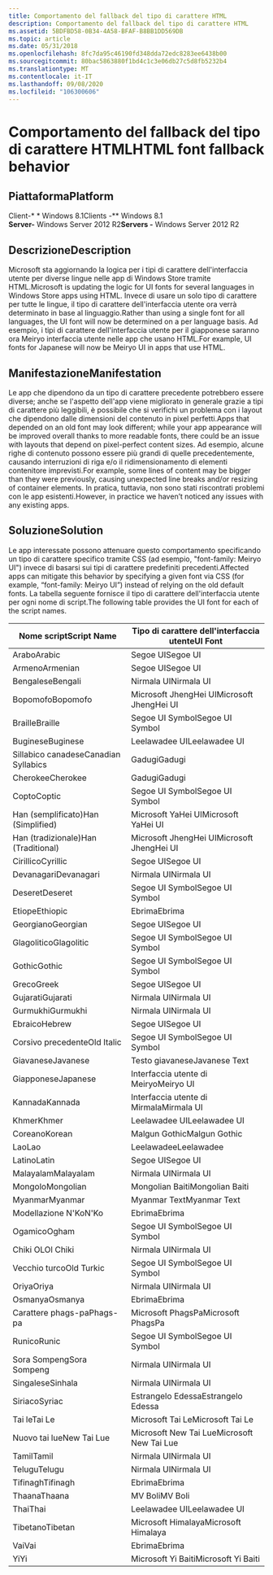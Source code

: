 ```yaml
---
title: Comportamento del fallback del tipo di carattere HTML
description: Comportamento del fallback del tipo di carattere HTML
ms.assetid: 5BDFBD58-0B34-4A58-BFAF-B8BB1DD569DB
ms.topic: article
ms.date: 05/31/2018
ms.openlocfilehash: 8fc7da95c46190fd348dda72edc8283ee6438b00
ms.sourcegitcommit: 80bac5863880f1bd4c1c3e06db27c5d8fb5232b4
ms.translationtype: MT
ms.contentlocale: it-IT
ms.lasthandoff: 09/08/2020
ms.locfileid: "106300606"
---
```

# <a name="html-font-fallback-behavior"></a><span data-ttu-id="a854f-103">Comportamento del fallback del tipo di carattere HTML</span><span class="sxs-lookup"><span data-stu-id="a854f-103">HTML font fallback behavior</span></span>

## <a name="platform"></a><span data-ttu-id="a854f-104">Piattaforma</span><span class="sxs-lookup"><span data-stu-id="a854f-104">Platform</span></span>

<span data-ttu-id="a854f-105">Client-\* \* Windows 8.1</span><span class="sxs-lookup"><span data-stu-id="a854f-105">Clients -\*\* Windows 8.1</span></span>  
<span data-ttu-id="a854f-106">**Server-** Windows Server 2012 R2</span><span class="sxs-lookup"><span data-stu-id="a854f-106">**Servers -** Windows Server 2012 R2</span></span>  


## <a name="description"></a><span data-ttu-id="a854f-107">Descrizione</span><span class="sxs-lookup"><span data-stu-id="a854f-107">Description</span></span>

<span data-ttu-id="a854f-108">Microsoft sta aggiornando la logica per i tipi di carattere dell'interfaccia utente per diverse lingue nelle app di Windows Store tramite HTML.</span><span class="sxs-lookup"><span data-stu-id="a854f-108">Microsoft is updating the logic for UI fonts for several languages in Windows Store apps using HTML.</span></span> <span data-ttu-id="a854f-109">Invece di usare un solo tipo di carattere per tutte le lingue, il tipo di carattere dell'interfaccia utente ora verrà determinato in base al linguaggio.</span><span class="sxs-lookup"><span data-stu-id="a854f-109">Rather than using a single font for all languages, the UI font will now be determined on a per language basis.</span></span> <span data-ttu-id="a854f-110">Ad esempio, i tipi di carattere dell'interfaccia utente per il giapponese saranno ora Meiryo interfaccia utente nelle app che usano HTML.</span><span class="sxs-lookup"><span data-stu-id="a854f-110">For example, UI fonts for Japanese will now be Meiryo UI in apps that use HTML.</span></span>

## <a name="manifestation"></a><span data-ttu-id="a854f-111">Manifestazione</span><span class="sxs-lookup"><span data-stu-id="a854f-111">Manifestation</span></span>

<span data-ttu-id="a854f-112">Le app che dipendono da un tipo di carattere precedente potrebbero essere diverse; anche se l'aspetto dell'app viene migliorato in generale grazie a tipi di carattere più leggibili, è possibile che si verifichi un problema con i layout che dipendono dalle dimensioni del contenuto in pixel perfetti.</span><span class="sxs-lookup"><span data-stu-id="a854f-112">Apps that depended on an old font may look different; while your app appearance will be improved overall thanks to more readable fonts, there could be an issue with layouts that depend on pixel-perfect content sizes.</span></span> <span data-ttu-id="a854f-113">Ad esempio, alcune righe di contenuto possono essere più grandi di quelle precedentemente, causando interruzioni di riga e/o il ridimensionamento di elementi contenitore imprevisti.</span><span class="sxs-lookup"><span data-stu-id="a854f-113">For example, some lines of content may be bigger than they were previously, causing unexpected line breaks and/or resizing of container elements.</span></span> <span data-ttu-id="a854f-114">In pratica, tuttavia, non sono stati riscontrati problemi con le app esistenti.</span><span class="sxs-lookup"><span data-stu-id="a854f-114">However, in practice we haven’t noticed any issues with any existing apps.</span></span>

## <a name="solution"></a><span data-ttu-id="a854f-115">Soluzione</span><span class="sxs-lookup"><span data-stu-id="a854f-115">Solution</span></span>

<span data-ttu-id="a854f-116">Le app interessate possono attenuare questo comportamento specificando un tipo di carattere specifico tramite CSS (ad esempio, "font-family: Meiryo UI") invece di basarsi sui tipi di carattere predefiniti precedenti.</span><span class="sxs-lookup"><span data-stu-id="a854f-116">Affected apps can mitigate this behavior by specifying a given font via CSS (for example, “font-family: Meiryo UI”) instead of relying on the old default fonts.</span></span> <span data-ttu-id="a854f-117">La tabella seguente fornisce il tipo di carattere dell'interfaccia utente per ogni nome di script.</span><span class="sxs-lookup"><span data-stu-id="a854f-117">The following table provides the UI font for each of the script names.</span></span>



| <span data-ttu-id="a854f-118">Nome script</span><span class="sxs-lookup"><span data-stu-id="a854f-118">Script Name</span></span>        | <span data-ttu-id="a854f-119">Tipo di carattere dell'interfaccia utente</span><span class="sxs-lookup"><span data-stu-id="a854f-119">UI Font</span></span>               |
|--------------------|-----------------------|
| <span data-ttu-id="a854f-120">Arabo</span><span class="sxs-lookup"><span data-stu-id="a854f-120">Arabic</span></span>             | <span data-ttu-id="a854f-121">Segoe UI</span><span class="sxs-lookup"><span data-stu-id="a854f-121">Segoe UI</span></span>              |
| <span data-ttu-id="a854f-122">Armeno</span><span class="sxs-lookup"><span data-stu-id="a854f-122">Armenian</span></span>           | <span data-ttu-id="a854f-123">Segoe UI</span><span class="sxs-lookup"><span data-stu-id="a854f-123">Segoe UI</span></span>              |
| <span data-ttu-id="a854f-124">Bengalese</span><span class="sxs-lookup"><span data-stu-id="a854f-124">Bengali</span></span>            | <span data-ttu-id="a854f-125">Nirmala UI</span><span class="sxs-lookup"><span data-stu-id="a854f-125">Nirmala UI</span></span>            |
| <span data-ttu-id="a854f-126">Bopomofo</span><span class="sxs-lookup"><span data-stu-id="a854f-126">Bopomofo</span></span>           | <span data-ttu-id="a854f-127">Microsoft JhengHei UI</span><span class="sxs-lookup"><span data-stu-id="a854f-127">Microsoft JhengHei UI</span></span> |
| <span data-ttu-id="a854f-128">Braille</span><span class="sxs-lookup"><span data-stu-id="a854f-128">Braille</span></span>            | <span data-ttu-id="a854f-129">Segoe UI Symbol</span><span class="sxs-lookup"><span data-stu-id="a854f-129">Segoe UI Symbol</span></span>       |
| <span data-ttu-id="a854f-130">Buginese</span><span class="sxs-lookup"><span data-stu-id="a854f-130">Buginese</span></span>           | <span data-ttu-id="a854f-131">Leelawadee UI</span><span class="sxs-lookup"><span data-stu-id="a854f-131">Leelawadee UI</span></span>         |
| <span data-ttu-id="a854f-132">Sillabico canadese</span><span class="sxs-lookup"><span data-stu-id="a854f-132">Canadian Syllabics</span></span> | <span data-ttu-id="a854f-133">Gadugi</span><span class="sxs-lookup"><span data-stu-id="a854f-133">Gadugi</span></span>                |
| <span data-ttu-id="a854f-134">Cherokee</span><span class="sxs-lookup"><span data-stu-id="a854f-134">Cherokee</span></span>           | <span data-ttu-id="a854f-135">Gadugi</span><span class="sxs-lookup"><span data-stu-id="a854f-135">Gadugi</span></span>                |
| <span data-ttu-id="a854f-136">Copto</span><span class="sxs-lookup"><span data-stu-id="a854f-136">Coptic</span></span>             | <span data-ttu-id="a854f-137">Segoe UI Symbol</span><span class="sxs-lookup"><span data-stu-id="a854f-137">Segoe UI Symbol</span></span>       |
| <span data-ttu-id="a854f-138">Han (semplificato)</span><span class="sxs-lookup"><span data-stu-id="a854f-138">Han (Simplified)</span></span>   | <span data-ttu-id="a854f-139">Microsoft YaHei UI</span><span class="sxs-lookup"><span data-stu-id="a854f-139">Microsoft YaHei UI</span></span>    |
| <span data-ttu-id="a854f-140">Han (tradizionale)</span><span class="sxs-lookup"><span data-stu-id="a854f-140">Han (Traditional)</span></span>  | <span data-ttu-id="a854f-141">Microsoft JhengHei UI</span><span class="sxs-lookup"><span data-stu-id="a854f-141">Microsoft JhengHei UI</span></span> |
| <span data-ttu-id="a854f-142">Cirillico</span><span class="sxs-lookup"><span data-stu-id="a854f-142">Cyrillic</span></span>           | <span data-ttu-id="a854f-143">Segoe UI</span><span class="sxs-lookup"><span data-stu-id="a854f-143">Segoe UI</span></span>              |
| <span data-ttu-id="a854f-144">Devanagari</span><span class="sxs-lookup"><span data-stu-id="a854f-144">Devanagari</span></span>         | <span data-ttu-id="a854f-145">Nirmala UI</span><span class="sxs-lookup"><span data-stu-id="a854f-145">Nirmala UI</span></span>            |
| <span data-ttu-id="a854f-146">Deseret</span><span class="sxs-lookup"><span data-stu-id="a854f-146">Deseret</span></span>            | <span data-ttu-id="a854f-147">Segoe UI Symbol</span><span class="sxs-lookup"><span data-stu-id="a854f-147">Segoe UI Symbol</span></span>       |
| <span data-ttu-id="a854f-148">Etiope</span><span class="sxs-lookup"><span data-stu-id="a854f-148">Ethiopic</span></span>           | <span data-ttu-id="a854f-149">Ebrima</span><span class="sxs-lookup"><span data-stu-id="a854f-149">Ebrima</span></span>                |
| <span data-ttu-id="a854f-150">Georgiano</span><span class="sxs-lookup"><span data-stu-id="a854f-150">Georgian</span></span>           | <span data-ttu-id="a854f-151">Segoe UI</span><span class="sxs-lookup"><span data-stu-id="a854f-151">Segoe UI</span></span>              |
| <span data-ttu-id="a854f-152">Glagolitico</span><span class="sxs-lookup"><span data-stu-id="a854f-152">Glagolitic</span></span>         | <span data-ttu-id="a854f-153">Segoe UI Symbol</span><span class="sxs-lookup"><span data-stu-id="a854f-153">Segoe UI Symbol</span></span>       |
| <span data-ttu-id="a854f-154">Gothic</span><span class="sxs-lookup"><span data-stu-id="a854f-154">Gothic</span></span>             | <span data-ttu-id="a854f-155">Segoe UI Symbol</span><span class="sxs-lookup"><span data-stu-id="a854f-155">Segoe UI Symbol</span></span>       |
| <span data-ttu-id="a854f-156">Greco</span><span class="sxs-lookup"><span data-stu-id="a854f-156">Greek</span></span>              | <span data-ttu-id="a854f-157">Segoe UI</span><span class="sxs-lookup"><span data-stu-id="a854f-157">Segoe UI</span></span>              |
| <span data-ttu-id="a854f-158">Gujarati</span><span class="sxs-lookup"><span data-stu-id="a854f-158">Gujarati</span></span>           | <span data-ttu-id="a854f-159">Nirmala UI</span><span class="sxs-lookup"><span data-stu-id="a854f-159">Nirmala UI</span></span>            |
| <span data-ttu-id="a854f-160">Gurmukhi</span><span class="sxs-lookup"><span data-stu-id="a854f-160">Gurmukhi</span></span>           | <span data-ttu-id="a854f-161">Nirmala UI</span><span class="sxs-lookup"><span data-stu-id="a854f-161">Nirmala UI</span></span>            |
| <span data-ttu-id="a854f-162">Ebraico</span><span class="sxs-lookup"><span data-stu-id="a854f-162">Hebrew</span></span>             | <span data-ttu-id="a854f-163">Segoe UI</span><span class="sxs-lookup"><span data-stu-id="a854f-163">Segoe UI</span></span>              |
| <span data-ttu-id="a854f-164">Corsivo precedente</span><span class="sxs-lookup"><span data-stu-id="a854f-164">Old Italic</span></span>         | <span data-ttu-id="a854f-165">Segoe UI Symbol</span><span class="sxs-lookup"><span data-stu-id="a854f-165">Segoe UI Symbol</span></span>       |
| <span data-ttu-id="a854f-166">Giavanese</span><span class="sxs-lookup"><span data-stu-id="a854f-166">Javanese</span></span>           | <span data-ttu-id="a854f-167">Testo giavanese</span><span class="sxs-lookup"><span data-stu-id="a854f-167">Javanese Text</span></span>         |
| <span data-ttu-id="a854f-168">Giapponese</span><span class="sxs-lookup"><span data-stu-id="a854f-168">Japanese</span></span>           | <span data-ttu-id="a854f-169">Interfaccia utente di Meiryo</span><span class="sxs-lookup"><span data-stu-id="a854f-169">Meiryo UI</span></span>             |
| <span data-ttu-id="a854f-170">Kannada</span><span class="sxs-lookup"><span data-stu-id="a854f-170">Kannada</span></span>            | <span data-ttu-id="a854f-171">Interfaccia utente di Mirmala</span><span class="sxs-lookup"><span data-stu-id="a854f-171">Mirmala UI</span></span>            |
| <span data-ttu-id="a854f-172">Khmer</span><span class="sxs-lookup"><span data-stu-id="a854f-172">Khmer</span></span>              | <span data-ttu-id="a854f-173">Leelawadee UI</span><span class="sxs-lookup"><span data-stu-id="a854f-173">Leelawadee UI</span></span>         |
| <span data-ttu-id="a854f-174">Coreano</span><span class="sxs-lookup"><span data-stu-id="a854f-174">Korean</span></span>             | <span data-ttu-id="a854f-175">Malgun Gothic</span><span class="sxs-lookup"><span data-stu-id="a854f-175">Malgun Gothic</span></span>         |
| <span data-ttu-id="a854f-176">Lao</span><span class="sxs-lookup"><span data-stu-id="a854f-176">Lao</span></span>                | <span data-ttu-id="a854f-177">Leelawadee</span><span class="sxs-lookup"><span data-stu-id="a854f-177">Leelawadee</span></span>            |
| <span data-ttu-id="a854f-178">Latino</span><span class="sxs-lookup"><span data-stu-id="a854f-178">Latin</span></span>              | <span data-ttu-id="a854f-179">Segoe UI</span><span class="sxs-lookup"><span data-stu-id="a854f-179">Segoe UI</span></span>              |
| <span data-ttu-id="a854f-180">Malayalam</span><span class="sxs-lookup"><span data-stu-id="a854f-180">Malayalam</span></span>          | <span data-ttu-id="a854f-181">Nirmala UI</span><span class="sxs-lookup"><span data-stu-id="a854f-181">Nirmala UI</span></span>            |
| <span data-ttu-id="a854f-182">Mongolo</span><span class="sxs-lookup"><span data-stu-id="a854f-182">Mongolian</span></span>          | <span data-ttu-id="a854f-183">Mongolian Baiti</span><span class="sxs-lookup"><span data-stu-id="a854f-183">Mongolian Baiti</span></span>       |
| <span data-ttu-id="a854f-184">Myanmar</span><span class="sxs-lookup"><span data-stu-id="a854f-184">Myanmar</span></span>            | <span data-ttu-id="a854f-185">Myanmar Text</span><span class="sxs-lookup"><span data-stu-id="a854f-185">Myanmar Text</span></span>          |
| <span data-ttu-id="a854f-186">Modellazione N'Ko</span><span class="sxs-lookup"><span data-stu-id="a854f-186">N'Ko</span></span>               | <span data-ttu-id="a854f-187">Ebrima</span><span class="sxs-lookup"><span data-stu-id="a854f-187">Ebrima</span></span>                |
| <span data-ttu-id="a854f-188">Ogamico</span><span class="sxs-lookup"><span data-stu-id="a854f-188">Ogham</span></span>              | <span data-ttu-id="a854f-189">Segoe UI Symbol</span><span class="sxs-lookup"><span data-stu-id="a854f-189">Segoe UI Symbol</span></span>       |
| <span data-ttu-id="a854f-190">Chiki OL</span><span class="sxs-lookup"><span data-stu-id="a854f-190">Ol Chiki</span></span>           | <span data-ttu-id="a854f-191">Nirmala UI</span><span class="sxs-lookup"><span data-stu-id="a854f-191">Nirmala UI</span></span>            |
| <span data-ttu-id="a854f-192">Vecchio turco</span><span class="sxs-lookup"><span data-stu-id="a854f-192">Old Turkic</span></span>         | <span data-ttu-id="a854f-193">Segoe UI Symbol</span><span class="sxs-lookup"><span data-stu-id="a854f-193">Segoe UI Symbol</span></span>       |
| <span data-ttu-id="a854f-194">Oriya</span><span class="sxs-lookup"><span data-stu-id="a854f-194">Oriya</span></span>              | <span data-ttu-id="a854f-195">Nirmala UI</span><span class="sxs-lookup"><span data-stu-id="a854f-195">Nirmala UI</span></span>            |
| <span data-ttu-id="a854f-196">Osmanya</span><span class="sxs-lookup"><span data-stu-id="a854f-196">Osmanya</span></span>            | <span data-ttu-id="a854f-197">Ebrima</span><span class="sxs-lookup"><span data-stu-id="a854f-197">Ebrima</span></span>                |
| <span data-ttu-id="a854f-198">Carattere phags-pa</span><span class="sxs-lookup"><span data-stu-id="a854f-198">Phags-pa</span></span>           | <span data-ttu-id="a854f-199">Microsoft PhagsPa</span><span class="sxs-lookup"><span data-stu-id="a854f-199">Microsoft PhagsPa</span></span>     |
| <span data-ttu-id="a854f-200">Runico</span><span class="sxs-lookup"><span data-stu-id="a854f-200">Runic</span></span>              | <span data-ttu-id="a854f-201">Segoe UI Symbol</span><span class="sxs-lookup"><span data-stu-id="a854f-201">Segoe UI Symbol</span></span>       |
| <span data-ttu-id="a854f-202">Sora Sompeng</span><span class="sxs-lookup"><span data-stu-id="a854f-202">Sora Sompeng</span></span>       | <span data-ttu-id="a854f-203">Nirmala UI</span><span class="sxs-lookup"><span data-stu-id="a854f-203">Nirmala UI</span></span>            |
| <span data-ttu-id="a854f-204">Singalese</span><span class="sxs-lookup"><span data-stu-id="a854f-204">Sinhala</span></span>            | <span data-ttu-id="a854f-205">Nirmala UI</span><span class="sxs-lookup"><span data-stu-id="a854f-205">Nirmala UI</span></span>            |
| <span data-ttu-id="a854f-206">Siriaco</span><span class="sxs-lookup"><span data-stu-id="a854f-206">Syriac</span></span>             | <span data-ttu-id="a854f-207">Estrangelo Edessa</span><span class="sxs-lookup"><span data-stu-id="a854f-207">Estrangelo Edessa</span></span>     |
| <span data-ttu-id="a854f-208">Tai le</span><span class="sxs-lookup"><span data-stu-id="a854f-208">Tai Le</span></span>             | <span data-ttu-id="a854f-209">Microsoft Tai Le</span><span class="sxs-lookup"><span data-stu-id="a854f-209">Microsoft Tai Le</span></span>      |
| <span data-ttu-id="a854f-210">Nuovo tai lue</span><span class="sxs-lookup"><span data-stu-id="a854f-210">New Tai Lue</span></span>        | <span data-ttu-id="a854f-211">Microsoft New Tai Lue</span><span class="sxs-lookup"><span data-stu-id="a854f-211">Microsoft New Tai Lue</span></span> |
| <span data-ttu-id="a854f-212">Tamil</span><span class="sxs-lookup"><span data-stu-id="a854f-212">Tamil</span></span>              | <span data-ttu-id="a854f-213">Nirmala UI</span><span class="sxs-lookup"><span data-stu-id="a854f-213">Nirmala UI</span></span>            |
| <span data-ttu-id="a854f-214">Telugu</span><span class="sxs-lookup"><span data-stu-id="a854f-214">Telugu</span></span>             | <span data-ttu-id="a854f-215">Nirmala UI</span><span class="sxs-lookup"><span data-stu-id="a854f-215">Nirmala UI</span></span>            |
| <span data-ttu-id="a854f-216">Tifinagh</span><span class="sxs-lookup"><span data-stu-id="a854f-216">Tifinagh</span></span>           | <span data-ttu-id="a854f-217">Ebrima</span><span class="sxs-lookup"><span data-stu-id="a854f-217">Ebrima</span></span>                |
| <span data-ttu-id="a854f-218">Thaana</span><span class="sxs-lookup"><span data-stu-id="a854f-218">Thaana</span></span>             | <span data-ttu-id="a854f-219">MV Boli</span><span class="sxs-lookup"><span data-stu-id="a854f-219">MV Boli</span></span>               |
| <span data-ttu-id="a854f-220">Thai</span><span class="sxs-lookup"><span data-stu-id="a854f-220">Thai</span></span>               | <span data-ttu-id="a854f-221">Leelawadee UI</span><span class="sxs-lookup"><span data-stu-id="a854f-221">Leelawadee UI</span></span>         |
| <span data-ttu-id="a854f-222">Tibetano</span><span class="sxs-lookup"><span data-stu-id="a854f-222">Tibetan</span></span>            | <span data-ttu-id="a854f-223">Microsoft Himalaya</span><span class="sxs-lookup"><span data-stu-id="a854f-223">Microsoft Himalaya</span></span>    |
| <span data-ttu-id="a854f-224">Vai</span><span class="sxs-lookup"><span data-stu-id="a854f-224">Vai</span></span>                | <span data-ttu-id="a854f-225">Ebrima</span><span class="sxs-lookup"><span data-stu-id="a854f-225">Ebrima</span></span>                |
| <span data-ttu-id="a854f-226">Yi</span><span class="sxs-lookup"><span data-stu-id="a854f-226">Yi</span></span>                 | <span data-ttu-id="a854f-227">Microsoft Yi Baiti</span><span class="sxs-lookup"><span data-stu-id="a854f-227">Microsoft Yi Baiti</span></span>    |



 

 

 




